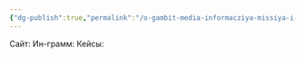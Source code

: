 ```yaml
---
{"dg-publish":true,"permalink":"/o-gambit-media-informacziya-missiya-i-czennosti/"}
---
```


Сайт:
Ин-грамм:
Кейсы: